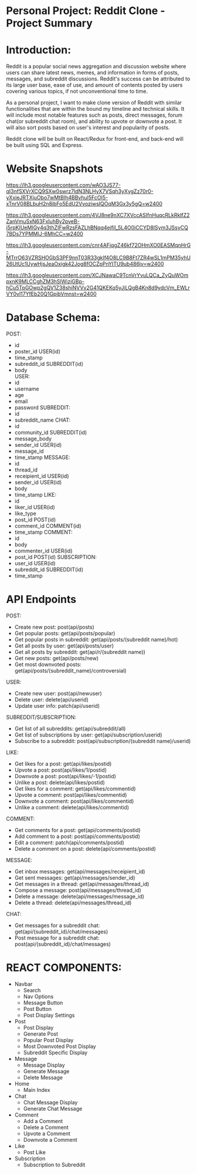 # Personal Project: Reddit Clone - Project Summary

# Introduction:
Reddit is a popular social news aggregation and discussion website where users can share latest news, memes, and information in forms of posts, messages, and subreddit discussions.
Reddit's success can be attributed to its large user base, ease of use, and amount of contents posted by users covering various topics, if not unconventional time to time.

As a personal project, I want to make clone version of Reddit with similar functionalities that are within the bound my timeline and technical skills. It will include most notable features such as posts, direct messages, forum chat(or subreddit chat room), and ability to upvote or downvote a post. It will also sort posts based on user's interest and popularity of posts.

Reddit clone will be built on React/Redux for front-end, and back-end will be built using SQL and Express.

# Website Snapshots
https://lh3.googleusercontent.com/wAO3JS77-qI3nfSXVrXCQ9SXw0swrz7ldN3NLHyX7VSqh3yXygZz70r0-yXxieJRTXjuObo7wMtBlh4BBvhul5FcOI5-xTnrV08BLbuH2n8ibFo5EdU2VvoziwsIQOqM3Gx3y5gQ=w2400

https://lh3.googleusercontent.com/4VJ8ne9nXC7XVccASIfnHuqcRLkRklfZ2ZanVmuSxN63FxIuhBy2pveB-i5rpKIUeMIGy4q3thZIFwRzsFAZLhBNqq4ejfiI_5L4O0iCCYD8ISym3JSsyCQ7BDs7YPMMlJ-6MhCC=w2400

https://lh3.googleusercontent.com/cnr4AFjqgZ46kf72OHmXO0EASMqnHrG-MTrrO63VZRSHOGbS3PF9nnT03R33gkIf4O8LC9B8Ft7ZR4wSL1mPM35yhU26UtUc1UywHjsJeaOxigk42Jog8fOCZpPnYITU9ub486jv=w2400

https://lh3.googleusercontent.com/XCJNawaC9TcnVrYvuLQCa_ZyQuWOmpxnK9MLCCghZM3hSlWizjGBp-hCu5TpGOwp2gQV1Z38shiNVVv2G41QKEKq5yJiLQgB4Kn8d9ydcVm_EWLrVY0vl17YfEb20Q1GpibVmnst=w2400

# Database Schema:
POST:
- id
- poster_id USER(id)
- time_stamp
- subreddit_id SUBREDDIT(id)
- body  
USER:
- id
- username
- age
- email
- password
SUBREDDIT:
- id
- subreddit_name
CHAT:
- id
- community_id SUBREDDIT(id)
- message_body
- sender_id USER(id)
- message_id
- time_stamp
MESSAGE:
- id
- thread_id
- receipient_id USER(id)
- sender_id USER(id)
- body
- time_stamp
LIKE:
- id
- liker_id USER(id)
- like_type
- post_id POST(id)
- comment_id COMMENT(id)
- time_stamp
COMMENT:
- id
- body
- commenter_id USER(id)
- post_id POST(id)
SUBSCRIPTION:
- user_id USER(id)
- subreddit_id SUBREDDIT(id)
- time_stamp

# API Endpoints
POST:
- Create new post: post(api/posts)
- Get popular posts: get(api/posts/popular)
- Get popular posts in subreddit: get(api/posts/(subreddit name)/hot)
- Get all posts by user: get(api/posts/user)
- Get all posts by subreddit: get(api/r/(subreddit name))
- Get new posts: get(api/posts/new)
- Get most downvoted posts: get(api/posts/(subreddit_name)/controversial)

USER:
- Create new user: post(api/newuser)
- Delete user: delete(api/userid)
- Update user info: patch(api/userid)

SUBREDDIT/SUBSCRIPTION:
- Get list of all subreddits: get(api/subreddit/all)
- Get list of subscriptions by user: get(api/subscription/userid)
- Subscribe to a subreddit: post(api/subscription/(subreddit name)/userid)

LIKE:
- Get likes for a post: get(api/likes/postid)
- Upvote a post: post(api/likes/1/postid)
- Downvote a post: post(api/likes/-1/postid)
- Unlike a post: delete(api/likes/postid)
- Get likes for a comment: get(api/likes/commentid)
- Upvote a comment: post(api/likes/commentid)
- Downvote a comment: post(api/likes/commentid)
- Unlike a comment: delete(api/likes/commentid)

COMMENT:
- Get comments for a post: get(api/comments/postid)
- Add comment to a post: post(api/comments/postid)
- Edit a comment: patch(api/comments/postid)
- Delete a comment on a post: delete(api/comments/postid)

MESSAGE:
- Get inbox messages: get(api/messages/receipient_id)
- Get sent messages: get(api/messages/sender_id)
- Get messages in a thread: get(api/messages/thread_id)
- Compose a message: post(api/messages/thread_id)
- Delete a message: delete(api/messages/message_id)
- Delete a thread: delete(api/messages/thread_id)

CHAT:
- Get messages for a subreddit chat: get(api/(subreddit_id)/chat/messages)
- Post message for a subreddit chat: post(api/(subreddit_id)/chat/messages)

# REACT COMPONENTS:
- Navbar
  - Search
  - Nav Options
  - Message Button
  - Post Button
  - Post Display Settings
- Post
  - Post Display
  - Generate Post
  - Popular Post Display
  - Most Downvoted Post Display
  - Subreddit Specific Display
- Message
  - Message Display
  - Generate Message
  - Delete Message
- Home
  - Main Index
- Chat
  - Chat Message Display
  - Generate Chat Message
- Comment
  - Add a Comment
  - Delete a Comment
  - Upvote a Comment
  - Downvote a Comment
- Like
  - Post Like
- Subscription
  - Subscription to Subreddit
